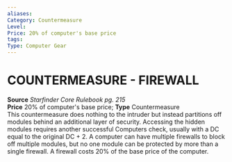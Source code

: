 ```yaml
---
aliases: 
Category: Countermeasure
Level: 
Price: 20% of computer's base price
tags: 
Type: Computer Gear
---
```

# COUNTERMEASURE - FIREWALL


**Source** _Starfinder Core Rulebook pg. 215_  
**Price** 20% of computer's base price; **Type** Countermeasure  
This countermeasure does nothing to the intruder but instead partitions off modules behind an additional layer of security. Accessing the hidden modules requires another successful Computers check, usually with a DC equal to the original DC + 2. A computer can have multiple firewalls to block off multiple modules, but no one module can be protected by more than a single firewall. A firewall costs 20% of the base price of the computer.

